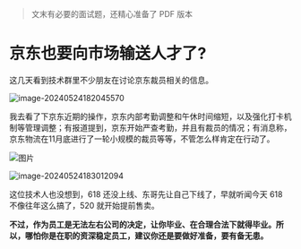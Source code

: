 > 文末有必要的面试题，还精心准备了 PDF 版本

# 京东也要向市场输送人才了?


这几天看到技术群里不少朋友在讨论京东裁员相关的信息。


![image-20240524182045570](https://javapub-common-oss.oss-cn-beijing.aliyuncs.com/javapub/202405241820973.png)

我去看了下京东近期的操作，京东内部考勤调整和午休时间缩短，以及强化打卡机制等管理调整；有报道提到，京东开始严查考勤，并且有裁员的情况；有消息称，京东物流在11月底进行了一轮小规模的裁员等等，不管怎么样肯定在行动了。

![图片](https://javapub-common-oss.oss-cn-beijing.aliyuncs.com/javapub/202405241828701.png)

![image-20240524183012094](https://javapub-common-oss.oss-cn-beijing.aliyuncs.com/javapub/202405241830368.png)

这位技术人也没想到，618 还没上线、东哥先让自己下线了，早就听闻今天 618 不像往年这么搞了，520 就开始提前售卖。

**不过，作为员工是无法左右公司的决定，让你毕业、在合理合法下就得毕业。所以，哪怕你是在职的资深稳定员工，建议你还是要做好准备，要有备无患。**


